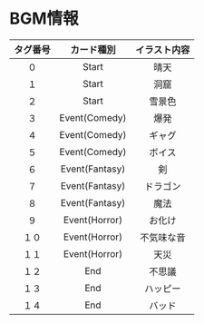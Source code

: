  # BGM情報

| タグ番号	| カード種別	|イラスト内容 |
| :-----:  | :-----:  | :-----:  |
| ０	| Start	| 晴天  |
| １	| Start | 洞窟  |
| ２	| Start | 雪景色 |
| ３	| Event(Comedy) | 爆発  |
| ４	| Event(Comedy)	| ギャグ |
| ５	| Event(Comedy)	| ボイス |
| ６	| Event(Fantasy)| 剣 |
| ７ | Event(Fantasy)| ドラゴン  |
| ８	| Event(Fantasy)| 魔法  |
| ９ | Event(Horror)	| お化け |
| １０  | Event(Horror) | 不気味な音 |
| １１  | Event(Horror) | 天災 |
| １２  | End | 不思議 |
| １３  | End | ハッピー  |
| １４  | End | バッド |
